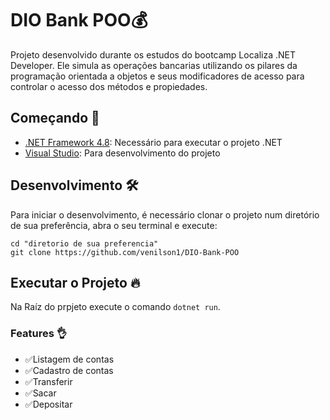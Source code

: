 # DIO Bank POO💰

Projeto desenvolvido durante os estudos do bootcamp Localiza .NET Developer. Ele simula as operações bancarias utilizando os pilares da programação orientada a objetos e seus modificadores de acesso para controlar o acesso dos métodos e propiedades.

## Começando 🚀

- [.NET Framework 4.8](https://dotnet.microsoft.com/download/dotnet-framework/net48): Necessário para executar o projeto .NET
- [Visual Studio](https://visualstudio.microsoft.com/pt-br/downloads/): Para desenvolvimento do projeto


## Desenvolvimento 🛠

Para iniciar o desenvolvimento, é necessário clonar o projeto num diretório de sua preferência, abra o seu terminal e execute:
```shell
cd "diretorio de sua preferencia"
git clone https://github.com/venilson1/DIO-Bank-POO
```
## Executar o Projeto 🔥

Na Raíz do prpjeto execute o comando `dotnet run`.

### Features 👌

- ✅Listagem de contas 
- ✅Cadastro de contas
- ✅Transferir
- ✅Sacar
- ✅Depositar



